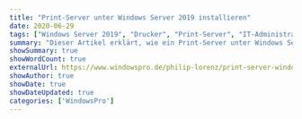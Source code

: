 ```yaml
---
title: "Print-Server unter Windows Server 2019 installieren"
date: 2020-06-29
tags: ["Windows Server 2019", "Drucker", "Print-Server", "IT-Administration"]
summary: "Dieser Artikel erklärt, wie ein Print-Server unter Windows Server 2019 installiert wird, welche Funktionen er bietet und welche Änderungen sich gegenüber früheren Versionen ergeben haben."
showSummary: true
showWordCount: true
externalUrl: https://www.windowspro.de/philip-lorenz/print-server-windows-server-2019-installieren
showAuthor: true
showDate: true
showDateUpdated: true
categories: ['WindowsPro']
---
```

